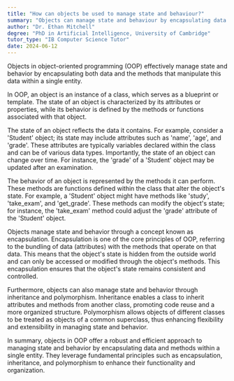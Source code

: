 ```yaml
---
title: "How can objects be used to manage state and behaviour?"
summary: "Objects can manage state and behaviour by encapsulating data and methods that manipulate that data within a single entity."
author: "Dr. Ethan Mitchell"
degree: "PhD in Artificial Intelligence, University of Cambridge"
tutor_type: "IB Computer Science Tutor"
date: 2024-06-12
---
```


Objects in object-oriented programming (OOP) effectively manage state and behavior by encapsulating both data and the methods that manipulate this data within a single entity.

In OOP, an object is an instance of a class, which serves as a blueprint or template. The state of an object is characterized by its attributes or properties, while its behavior is defined by the methods or functions associated with that object.

The state of an object reflects the data it contains. For example, consider a 'Student' object; its state may include attributes such as 'name', 'age', and 'grade'. These attributes are typically variables declared within the class and can be of various data types. Importantly, the state of an object can change over time. For instance, the 'grade' of a 'Student' object may be updated after an examination.

The behavior of an object is represented by the methods it can perform. These methods are functions defined within the class that alter the object's state. For example, a 'Student' object might have methods like 'study', 'take_exam', and 'get_grade'. These methods can modify the object's state; for instance, the 'take_exam' method could adjust the 'grade' attribute of the 'Student' object.

Objects manage state and behavior through a concept known as encapsulation. Encapsulation is one of the core principles of OOP, referring to the bundling of data (attributes) with the methods that operate on that data. This means that the object's state is hidden from the outside world and can only be accessed or modified through the object's methods. This encapsulation ensures that the object's state remains consistent and controlled.

Furthermore, objects can also manage state and behavior through inheritance and polymorphism. Inheritance enables a class to inherit attributes and methods from another class, promoting code reuse and a more organized structure. Polymorphism allows objects of different classes to be treated as objects of a common superclass, thus enhancing flexibility and extensibility in managing state and behavior.

In summary, objects in OOP offer a robust and efficient approach to managing state and behavior by encapsulating data and methods within a single entity. They leverage fundamental principles such as encapsulation, inheritance, and polymorphism to enhance their functionality and organization.
    